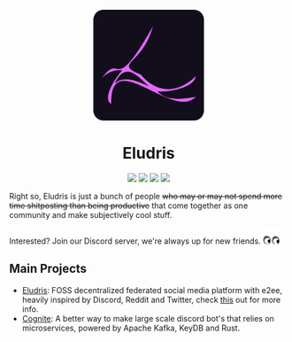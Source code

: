 <p align="center">
  <img width="200em" src="https://github.com/Eludris/.github/blob/main/assets/das_ding.png" />
</p>
  <h1 align="center">Eludris</h1>
<p align="center">
  <a href="https://discord.gg/vV6v2DhWQB"><img src="https://shields.io/discord/980412957060137001?style=for-the-badge&logo=discord&labelColor=363934&label=Discord%20Server&color=363934" /></a>
  <a href="https://reddit.com/r/eludris"><img src="https://img.shields.io/static/v1?&label=%20&style=for-the-badge&message=Reddit&logo=reddit&logoColor=ff5700&color=121212&labelColor=121212" /></a>
  <a href="https://twitter.com/eludris"><img src="https://img.shields.io/static/v1?&label=%20&style=for-the-badge&message=Twitter&logo=twitter&color=15202b&labelColor=15202b" /></a>
  <a href="https://eludris.github.io/docs"><img src="https://img.shields.io/static/v1?&label=%20&style=for-the-badge&message=Docs&logo=mdbook&color=211233&labelColor=211233" /></a>
</p>
</p>

Right so, Eludris is just a bunch of people ~~who may or may not spend more time
shitposting than being productive~~ that come together as one community and make subjectively
cool stuff.

Interested? Join our Discord server, we're always up for new friends. <img width="30em" src="https://github.com/eludris/.github/blob/main/assets/thang-big.png" />

## Main Projects

- [Eludris](https://github.com/eludris/eludris): FOSS decentralized federated social media platform with e2ee, heavily
inspired by Discord, Reddit and Twitter, check [this](https://eludris.pages.dev) out for more info.
- [Cognite](https://github.com/eludris/cognite): A better way to make large scale discord bot's that relies on microservices,
powered by Apache Kafka, KeyDB and Rust.

